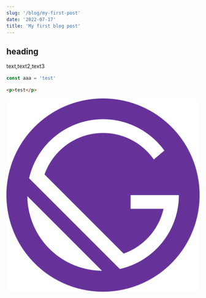 ```yaml
---
slug: '/blog/my-first-post'
date: '2022-07-17'
title: 'My first blog post'
---
```


## heading

text,text2,text3

```js
const aaa = 'test'
```

```html
<p>test</p>
```

![icon](./icon.jpg)
